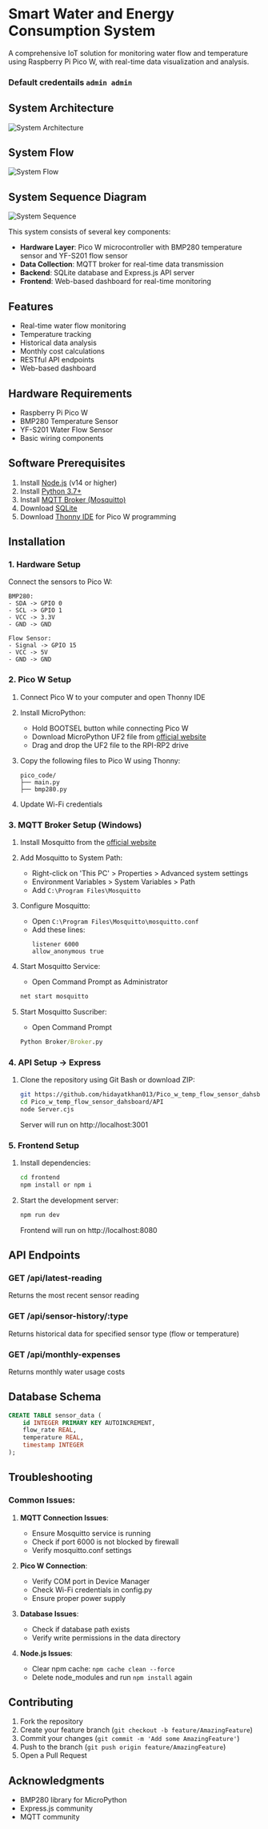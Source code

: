 # Smart Water and Energy Consumption System

A comprehensive IoT solution for monitoring water flow and temperature using Raspberry Pi Pico W, with real-time data visualization and analysis.

### Default credentails ``` admin admin ```

## System Architecture

![System Architecture](./images/achi.png)

## System Flow

![System Flow](./images/flow.png)

## System Sequence Diagram

![System Sequence](./images/seq.png)

This system consists of several key components:
- **Hardware Layer**: Pico W microcontroller with BMP280 temperature sensor and YF-S201 flow sensor
- **Data Collection**: MQTT broker for real-time data transmission
- **Backend**: SQLite database and Express.js API server
- **Frontend**: Web-based dashboard for real-time monitoring

## Features

- Real-time water flow monitoring
- Temperature tracking
- Historical data analysis
- Monthly cost calculations
- RESTful API endpoints
- Web-based dashboard

## Hardware Requirements

- Raspberry Pi Pico W
- BMP280 Temperature Sensor
- YF-S201 Water Flow Sensor
- Basic wiring components

## Software Prerequisites

1. Install [Node.js](https://nodejs.org/) (v14 or higher)
2. Install [Python 3.7+](https://www.python.org/downloads/)
3. Install [MQTT Broker (Mosquitto)](https://mosquitto.org/download/)
4. Download [SQLite](https://www.sqlite.org/download.html)
5. Download [Thonny IDE](https://thonny.org/) for Pico W programming

## Installation

### 1. Hardware Setup

Connect the sensors to Pico W:
```
BMP280:
- SDA -> GPIO 0
- SCL -> GPIO 1
- VCC -> 3.3V
- GND -> GND

Flow Sensor:
- Signal -> GPIO 15
- VCC -> 5V
- GND -> GND
```

### 2. Pico W Setup

1. Connect Pico W to your computer and open Thonny IDE
2. Install MicroPython:
   - Hold BOOTSEL button while connecting Pico W
   - Download MicroPython UF2 file from [official website](https://micropython.org/download/rp2-pico-w/)
   - Drag and drop the UF2 file to the RPI-RP2 drive

3. Copy the following files to Pico W using Thonny:
   ```
   pico_code/
   ├── main.py
   ├── bmp280.py
   ```
4. Update Wi-Fi credentials

### 3. MQTT Broker Setup (Windows)

1. Install Mosquitto from the [official website](https://mosquitto.org/download/)
2. Add Mosquitto to System Path:
   - Right-click on 'This PC' > Properties > Advanced system settings
   - Environment Variables > System Variables > Path
   - Add `C:\Program Files\Mosquitto`

3. Configure Mosquitto:
   - Open `C:\Program Files\Mosquitto\mosquitto.conf`
   - Add these lines:
     ```
     listener 6000
     allow_anonymous true
     ```

4. Start Mosquitto Service:
   - Open Command Prompt as Administrator
   ```cmd
   net start mosquitto
   ```
5. Start Mosquitto Suscriber:
   - Open Command Prompt
   ```cmd
   Python Broker/Broker.py
   ```

### 4. API Setup -> Express

1. Clone the repository using Git Bash or download ZIP:
   ```bash
   git https://github.com/hidayatkhan013/Pico_w_temp_flow_sensor_dahsboard.git
   cd Pico_w_temp_flow_sensor_dahsboard/API
   node Server.cjs
   ```
   Server will run on http://localhost:3001


### 5. Frontend Setup

1. Install dependencies:
   ```cmd
   cd frontend
   npm install or npm i
   ```

2. Start the development server:
   ```cmd
   npm run dev
   ```
   Frontend will run on http://localhost:8080

## API Endpoints

### GET /api/latest-reading
Returns the most recent sensor reading

### GET /api/sensor-history/:type
Returns historical data for specified sensor type (flow or temperature)

### GET /api/monthly-expenses
Returns monthly water usage costs

## Database Schema

```sql
CREATE TABLE sensor_data (
    id INTEGER PRIMARY KEY AUTOINCREMENT,
    flow_rate REAL,
    temperature REAL,
    timestamp INTEGER
);
```

## Troubleshooting

### Common Issues:

1. **MQTT Connection Issues**:
   - Ensure Mosquitto service is running
   - Check if port 6000 is not blocked by firewall
   - Verify mosquitto.conf settings

2. **Pico W Connection**:
   - Verify COM port in Device Manager
   - Check Wi-Fi credentials in config.py
   - Ensure proper power supply

3. **Database Issues**:
   - Check if database path exists
   - Verify write permissions in the data directory

4. **Node.js Issues**:
   - Clear npm cache: `npm cache clean --force`
   - Delete node_modules and run `npm install` again

## Contributing

1. Fork the repository
2. Create your feature branch (`git checkout -b feature/AmazingFeature`)
3. Commit your changes (`git commit -m 'Add some AmazingFeature'`)
4. Push to the branch (`git push origin feature/AmazingFeature`)
5. Open a Pull Request


## Acknowledgments

- BMP280 library for MicroPython
- Express.js community
- MQTT community
